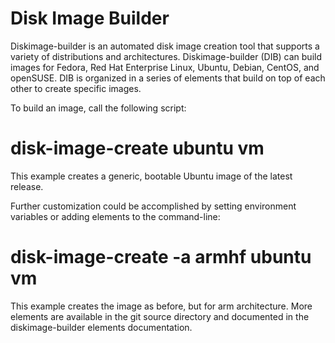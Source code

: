 # Disk Image Builder
Diskimage-builder is an automated disk image creation tool that supports a variety of distributions and architectures. Diskimage-builder (DIB) can build images for Fedora, Red Hat Enterprise Linux, Ubuntu, Debian, CentOS, and openSUSE. DIB is organized in a series of elements that build on top of each other to create specific images.

To build an image, call the following script:

# disk-image-create ubuntu vm
This example creates a generic, bootable Ubuntu image of the latest release.

Further customization could be accomplished by setting environment variables or adding elements to the command-line:

# disk-image-create -a armhf ubuntu vm
This example creates the image as before, but for arm architecture. More elements are available in the git source directory and documented in the diskimage-builder elements documentation.
